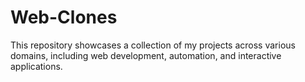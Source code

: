 # Web-Clones
This repository showcases a collection of my projects across various domains, including web development, automation, and interactive applications.

